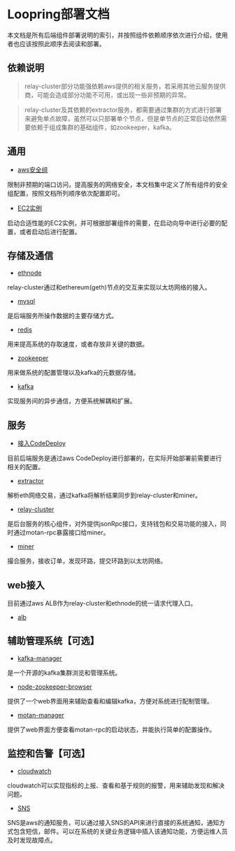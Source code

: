 # Loopring部署文档

本文档是所有后端组件部署说明的索引，并按照组件依赖顺序依次进行介绍，使用者也应该按照此顺序去阅读和部署。

## 依赖说明

> relay-cluster部分功能强依赖aws提供的相关服务，若采用其他云服务提供商，可能会造成部分功能不可用，或出现一些非预期的异常。

> relay-cluster及其依赖的extractor服务，都需要通过集群的方式进行部署来避免单点故障，虽然可以只部署单个节点，但是单节点的正常启动依然需要依赖于组成集群的基础组件，如zookeeper，kafka。

## 通用

* [aws安全组](security_group_cn.md)

限制非预期的端口访问，提高服务的网络安全，本文档集中定义了所有组件的安全组配置，按照文档所列顺序依次配置即可。

* [EC2实例](new_ec2_cn.md)

启动合适性能的EC2实例，并可根据部署组件的需要，在启动向导中进行必要的配置，或者启动后进行配置。

## 存储及通信
* [ethnode](deploy_geth_cn.md)

relay-cluster通过和ethereum(geth)节点的交互来实现以太坊网络的接入。

* [mysql](deploy_mysql_cn.md)

是后端服务所操作数据的主要存储方式。

* [redis](deploy_redis_cn.md)

用来提高系统的存取速度，或者存放非关键的数据。

* [zookeeper](deploy_zookeeper_cn.md)

用来做系统的配置管理以及kafka的元数据存储。

* [kafka](deploy_kafka_cn)

实现服务间的异步通信，方便系统解耦和扩展。

## 服务
* [接入CodeDeploy](codedeploy_cn.md)

目前后端服务是通过aws CodeDeploy进行部署的，在实际开始部署前需要进行相关的配置。

* [extractor](deploy_extractor_cn.md)

解析eth网络交易，通过kafka将解析结果同步到relay-cluster和miner。

* [relay-cluster](deploy_relay_cluster_cn.md)

是后台服务的核心组件，对外提供jsonRpc接口，支持钱包和交易功能的接入，同时通过motan-rpc暴露接口给miner。

* [miner](deploy_miner_cn.md)

撮合服务，接收订单，发现环路，提交环路到以太坊网络。

## web接入
目前通过aws ALB作为relay-cluster和ethnode的统一请求代理入口。

* [alb](deploy_alb_cn.md)

## 辅助管理系统【可选】
* [kafka-manager](deploy_kafka_manager_cn.md)

是一个开源的kafka集群浏览和管理系统。

* [node-zookeeper-browser](deploy_zk_browser_cn.md)

提供了一个web界面用来辅助查看和编辑kafka，方便对系统进行配制管理。

* [motan-manager](deploy_motan_manager_cn.md)

提供了web界面方便查看motan-rpc的启动状态，并能执行简单的配置操作。

## 监控和告警【可选】
* [cloudwatch](cloud_watch_cn.md)

cloudwatch可以实现指标的上报、查看和基于规则的报警，用来辅助发现和解决问题。

* [SNS](sns_cn.md)

SNS是aws的通知服务，可以通过接入SNS的API来进行直接的系统通知，通知方式包含短信，邮件。可以在系统的关键业务逻辑中插入该通知功能，方便运维人员及时发现故障点。
